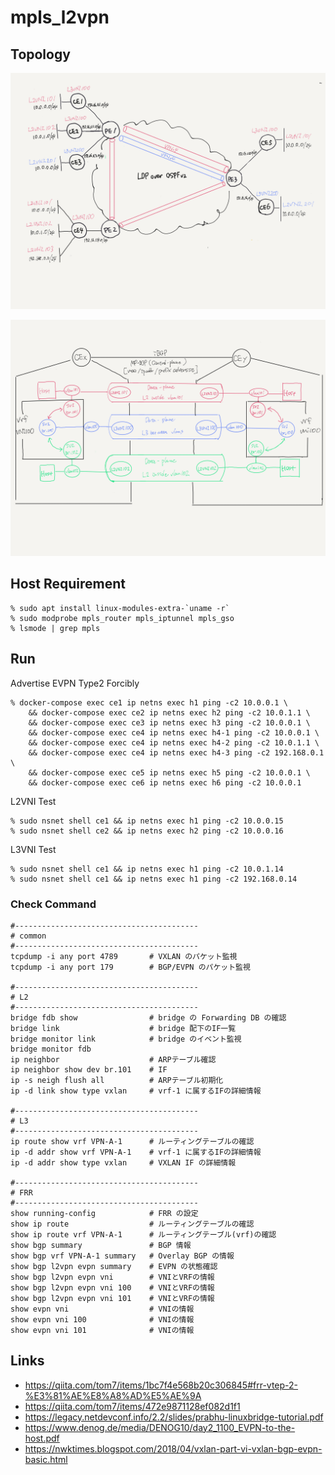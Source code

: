 # mpls_l2vpn

## Topology

![topology](topology.png)

![evpn-detail](evpn-detail.png)

## Host Requirement

```shell
% sudo apt install linux-modules-extra-`uname -r` 
% sudo modprobe mpls_router mpls_iptunnel mpls_gso
% lsmode | grep mpls 
```

## Run

Advertise EVPN Type2 Forcibly

```shell
% docker-compose exec ce1 ip netns exec h1 ping -c2 10.0.0.1 \
    && docker-compose exec ce2 ip netns exec h2 ping -c2 10.0.1.1 \
    && docker-compose exec ce3 ip netns exec h3 ping -c2 10.0.0.1 \
    && docker-compose exec ce4 ip netns exec h4-1 ping -c2 10.0.0.1 \
    && docker-compose exec ce4 ip netns exec h4-2 ping -c2 10.0.1.1 \
    && docker-compose exec ce4 ip netns exec h4-3 ping -c2 192.168.0.1 \
    && docker-compose exec ce5 ip netns exec h5 ping -c2 10.0.0.1 \
    && docker-compose exec ce6 ip netns exec h6 ping -c2 10.0.0.1
```

L2VNI Test

```shell
% sudo nsnet shell ce1 && ip netns exec h1 ping -c2 10.0.0.15
% sudo nsnet shell ce2 && ip netns exec h2 ping -c2 10.0.0.16
```

L3VNI Test

```shell
% sudo nsnet shell ce1 && ip netns exec h1 ping -c2 10.0.1.14
% sudo nsnet shell ce1 && ip netns exec h1 ping -c2 192.168.0.14
```

### Check Command

```shell
#-----------------------------------------
# common
#-----------------------------------------
tcpdump -i any port 4789       # VXLAN のパケット監視
tcpdump -i any port 179        # BGP/EVPN のパケット監視

#-----------------------------------------
# L2
#-----------------------------------------
bridge fdb show                # bridge の Forwarding DB の確認
bridge link                    # bridge 配下のIF一覧
bridge monitor link            # bridge のイベント監視
bridge monitor fdb
ip neighbor                    # ARPテーブル確認
ip neighbor show dev br.101    # IF 
ip -s neigh flush all          # ARPテーブル初期化
ip -d link show type vxlan     # vrf-1 に属するIFの詳細情報

#-----------------------------------------
# L3
#-----------------------------------------
ip route show vrf VPN-A-1      # ルーティングテーブルの確認
ip -d addr show vrf VPN-A-1    # vrf-1 に属するIFの詳細情報
ip -d addr show type vxlan     # VXLAN IF の詳細情報

#-----------------------------------------
# FRR
#-----------------------------------------
show running-config            # FRR の設定
show ip route                  # ルーティングテーブルの確認
show ip route vrf VPN-A-1      # ルーティングテーブル(vrf)の確認
show bgp summary               # BGP 情報
show bgp vrf VPN-A-1 summary   # Overlay BGP の情報
show bgp l2vpn evpn summary    # EVPN の状態確認
show bgp l2vpn evpn vni        # VNIとVRFの情報
show bgp l2vpn evpn vni 100    # VNIとVRFの情報
show bgp l2vpn evpn vni 101    # VNIとVRFの情報
show evpn vni                  # VNIの情報
show evpn vni 100              # VNIの情報
show evpn vni 101              # VNIの情報
```

## Links

* <https://qiita.com/tom7/items/1bc7f4e568b20c306845#frr-vtep-2-%E3%81%AE%E8%A8%AD%E5%AE%9A>
* <https://qiita.com/tom7/items/472e9871128ef082d1f1>
* <https://legacy.netdevconf.info/2.2/slides/prabhu-linuxbridge-tutorial.pdf>
* <https://www.denog.de/media/DENOG10/day2_1100_EVPN-to-the-host.pdf>
* <https://nwktimes.blogspot.com/2018/04/vxlan-part-vi-vxlan-bgp-evpn-basic.html>
